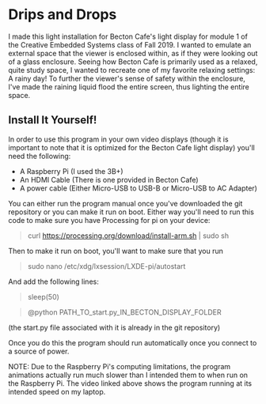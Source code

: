 # Drips and Drops

I made this light installation for Becton Cafe's light display for module 1 of the Creative Embedded Systems class of Fall 2019. I wanted to emulate an external space that the viewer is enclosed within, as if they were looking out of a glass enclosure. Seeing how Becton Cafe is primarily used as a relaxed, quite study space, I wanted to recreate one of my favorite relaxing settings: A rainy day! To further the viewer's sense of safety within the enclosure, I've made the raining liquid flood the entire screen, thus lighting the entire space.

## Install It Yourself!

In order to use this program in your own video displays (though it is important to note that it is optimized for the Becton Cafe light display) you'll need the following:

- A Raspberry Pi (I used the 3B+)
- An HDMI Cable (There is one provided in Becton Cafe)
- A power cable (Either Micro-USB to USB-B or Micro-USB to AC Adapter)

You can either run the program manual once you've downloaded the git repository or you can make it run on boot. Either way you'll need to run this code to make sure you have Processing for pi on your device:
> curl https://processing.org/download/install-arm.sh | sudo sh

Then to make it run on boot, you'll want to make sure that you run

> sudo nano /etc/xdg/lxsession/LXDE-pi/autostart

And add the following lines:

> sleep(50)

> @python PATH_TO_start.py_IN_BECTON_DISPLAY_FOLDER


(the start.py file associated with it is already in the git repository)

Once you do this the program should run automatically once you connect to a source of power.

NOTE: Due to the Raspberry Pi's computing limitations, the program animations actually run much slower than I intended them to when run on the Raspberry Pi. The video linked above shows the program running at its intended speed on my laptop.